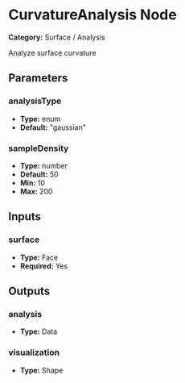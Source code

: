 
# CurvatureAnalysis Node

**Category:** Surface / Analysis

Analyze surface curvature

## Parameters


### analysisType
- **Type:** enum
- **Default:** "gaussian"





### sampleDensity
- **Type:** number
- **Default:** 50
- **Min:** 10
- **Max:** 200



## Inputs


### surface
- **Type:** Face
- **Required:** Yes



## Outputs


### analysis
- **Type:** Data



### visualization
- **Type:** Shape





